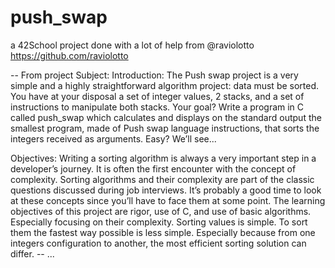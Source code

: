 # push_swap
a 42School project done with a lot of help from @raviolotto https://github.com/raviolotto


-- From project Subject:
Introduction:
The Push swap project is a very simple and a highly straightforward algorithm project: data must be sorted.
You have at your disposal a set of integer values, 2 stacks, and a set of instructions to manipulate both stacks.
Your goal? Write a program in C called push_swap which calculates and displays on the standard output the smallest program, made of Push swap language instructions, that sorts the integers received as arguments.
Easy? We’ll see...

Objectives:
Writing a sorting algorithm is always a very important step in a developer’s journey. It is often the first encounter with the concept of complexity.
Sorting algorithms and their complexity are part of the classic questions discussed during job interviews. It’s probably a good time to look at these concepts since you’ll have to face them at some point.
The learning objectives of this project are rigor, use of C, and use of basic algorithms. Especially focusing on their complexity.
Sorting values is simple. To sort them the fastest way possible is less simple. Especially because from one integers configuration to another, the most efficient sorting solution can differ.
-- ...

